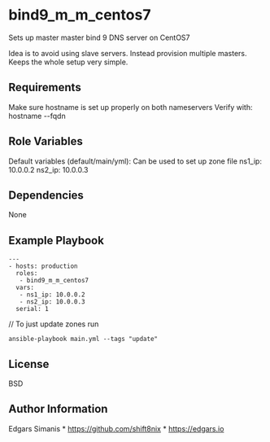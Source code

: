 bind9_m_m_centos7
=========

Sets up master master bind 9 DNS server on CentOS7

Idea is to avoid using slave servers. Instead provision multiple masters.
Keeps the whole setup very simple.

Requirements
------------

Make sure hostname is set up properly on both nameservers
Verify with: hostname --fqdn

Role Variables
--------------

Default variables (default/main/yml):
Can be used to set up zone file
ns1_ip: 10.0.0.2
ns2_ip: 10.0.0.3


Dependencies
------------

None

Example Playbook
----------------
```
---
- hosts: production
  roles:
   - bind9_m_m_centos7
  vars: 
   - ns1_ip: 10.0.0.2
   - ns2_ip: 10.0.0.3
  serial: 1
```
// To just update zones run
```
ansible-playbook main.yml --tags "update"
```

License
-------

BSD

Author Information
------------------

Edgars Simanis * https://github.com/shift8nix * https://edgars.io
